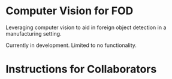 # Computer Vision for FOD
Leveraging computer vision to aid in foreign object detection in a manufacturing setting. 

Currently in development. Limited to no functionality. 

# Instructions for Collaborators

